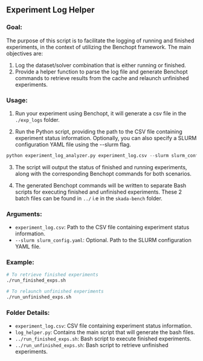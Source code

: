 ## Experiment Log Helper

### Goal:

The purpose of this script is to facilitate the logging of running and finished experiments, in the context of utilizing the Benchopt framework. The main objectives are:

1. Log the dataset/solver combination that is either running or finished.
2. Provide a helper function to parse the log file and generate Benchopt commands to retrieve results from the cache and relaunch unfinished experiments.

### Usage:

1. Run your experiment using Benchopt, it will generate a csv file in the `./exp_logs` folder.

2. Run the Python script, providing the path to the CSV file containing experiment status information. Optionally, you can also specify a SLURM configuration YAML file using the --slurm flag.

```python
python experiment_log_analyzer.py experiment_log.csv --slurm slurm_config.yaml
```

3. The script will output the status of finished and running experiments, along with the corresponding Benchopt commands for both scenarios.

4. The generated Benchopt commands will be written to separate Bash scripts for executing finished and unfinished experiments. These 2 batch files can be found in `../` i.e in the `skada-bench` folder.

### Arguments:

- `experiment_log.csv`: Path to the CSV file containing experiment status information.
- `--slurm slurm_config.yaml`: Optional. Path to the SLURM configuration YAML file.

### Example:

```bash
# To retrieve finished experiments
./run_finished_exps.sh

# To relaunch unfinished experiments
./run_unfinished_exps.sh
```

### Folder Details:
- `experiment_log.csv`: CSV file containing experiment status information.
- `log_helper.py`: Contains the main script that will generate the bash files.
- `../run_finished_exps.sh`: Bash script to execute finished experiments.
- `../run_unfinished_exps.sh`: Bash script to retrieve unfinished experiments.
